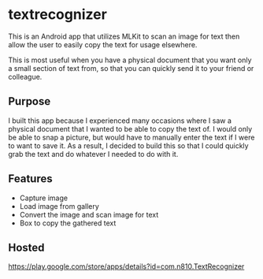 # textrecognizer

This is an Android app that utilizes MLKit to scan an image for text then allow the user to easily copy the text for usage elsewhere.

This is most useful when you have a physical document that you want only a small section of text from, so that you can quickly send it to your friend or colleague.

## Purpose
I built this app because I experienced many occasions where I saw a physical document that I wanted to be able to copy the text of. I would only be able to snap a picture, but would have to manually enter the text if I were to want to save it. As a result, I decided to build this so that I could quickly grab the text and do whatever I needed to do with it.

## Features
- Capture image
- Load image from gallery
- Convert the image and scan image for text
- Box to copy the gathered text

## Hosted
https://play.google.com/store/apps/details?id=com.n810.TextRecognizer
